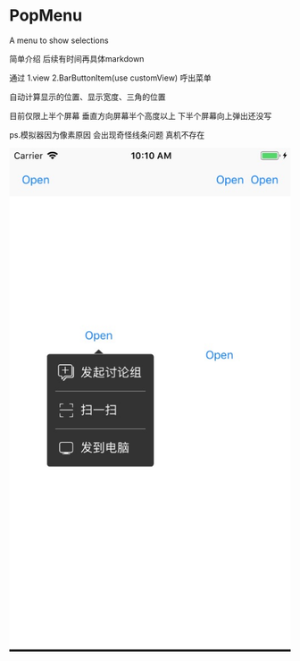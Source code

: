 # PopMenu
A menu to show selections

简单介绍 后续有时间再具体markdown

通过 1.view 2.BarButtonItem(use customView) 呼出菜单 

自动计算显示的位置、显示宽度、三角的位置

目前仅限上半个屏幕 垂直方向屏幕半个高度以上 下半个屏幕向上弹出还没写

ps.模拟器因为像素原因 会出现奇怪线条问题 真机不存在 


![PopViewExample](rxpopview.jpg "PopViewExample")

